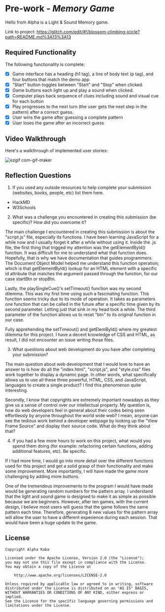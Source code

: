 # Pre-work - _Memory Game_

Hello from Alpha is a Light & Sound Memory game.

Link to project: https://glitch.com/edit/#!/blossom-climbing-icicle?path=README.md%3A13%3A13

## Required Functionality

The following functionality is complete:

- [x] Game interface has a heading (h1 tag), a line of body text (p tag), and four buttons that match the demo app
- [x] "Start" button toggles between "Start" and "Stop" when clicked.
- [x] Game buttons each light up and play a sound when clicked.
- [x] Computer plays back sequence of clues including sound and visual cue for each button
- [x] Play progresses to the next turn (the user gets the next step in the pattern) after a correct guess.
- [x] User wins the game after guessing a complete pattern
- [x] User loses the game after an incorrect guess

## Video Walkthrough

Here's a walkthrough of implemented user stories:

![ezgif com-gif-maker](https://user-images.githubusercontent.com/63592880/112417755-9b4c9000-8cfe-11eb-8ab2-10fe79d364c8.gif)


## Reflection Questions

1. If you used any outside resources to help complete your submission (websites, books, people, etc) list them here.

- HackMD
- W3Schools

2. What was a challenge you encountered in creating this submission (be specific)? How did you overcome it?

The main challenge I encountered in creating this submission is about the "script.js" file, especially its functions. I have been learning JavaScript
for a while now and I usually forget it after a while without using it. Inside the .js file, the first thing that trigged my attention was the getElementById() function. It was difficult for me to understand what that function does. Hopefully, that is why we have documentation that guides programmers. The Document Object Model helped me understand this function operation; which is that getElementById() lookup for an HTML element with a specific id attribute that matches the argument passed through the function, for our case startBtn or stopBtn.

Lastly, the playSingleCue()'s setTimeout() function was my second dilemma. This was my first time using such a fascinating function. This function seems tricky due to its mode of operation. It takes as parameters one function that can be called in the future after a specific time given by its second parameter. Letting just that sink in my head took a while. The third parameter of the function allows us to reset "btn" to its original function in our case.

Fully apprehending the setTimeout() and getElemById() where my greatest dilemma for this project. I have a decent knowledge of CSS and HTML, as result, I did not encounter an issue writing those files.

3. What questions about web development do you have after completing your submission? 

The main question about web development that I would love to have an answer to is how do all the "index.html", "script.js", and "style.css" files work together to display a dynamic page. In other words, what specifically allows us to use all these three powerful, HTML, CSS, and JavaScript, languages to create a single product? I find this phenomenon quite interesting.

Secondly, I know that copyrights are extremely important nowadays as they give us a sense of control over our intellectual property. My question is, how do web developers feel in general about their codes being seen effortlessly by anyone throughout the world wide web? I mean, anyone can see the tedious work behind a developer webpage by looking up the "View Frame Source" and display their source code. What do they think about that?

4. If you had a few more hours to work on this project, what would you spend them doing (for example: refactoring certain functions, adding additional features, etc). Be specific.


If I had more time, I would go into more detail over the different functions used for this project and get a solid grasp of their functionality and make some improvement. More importantly, I will have made the game more challenging by adding more buttons. 

One of the tremendous improvements to the program I would have made would be generating random numbers for the pattern array. I understand that the light and sound game is designed to make it as simple as possible because we are beginners. However, after ten games, with the current design, I believe most users will guess that the game follows the same pattern each time. Therefore, generating 8 new values for the pattern array will allow the user to have a different experience during each session. That would have been a huge update to the game.

## License

    Copyright Alpha Kaba

    Licensed under the Apache License, Version 2.0 (the "License");
    you may not use this file except in compliance with the License.
    You may obtain a copy of the License at

        http://www.apache.org/licenses/LICENSE-2.0

    Unless required by applicable law or agreed to in writing, software
    distributed under the License is distributed on an "AS IS" BASIS,
    WITHOUT WARRANTIES OR CONDITIONS OF ANY KIND, either express or implied.
    See the License for the specific language governing permissions and
    limitations under the License.
